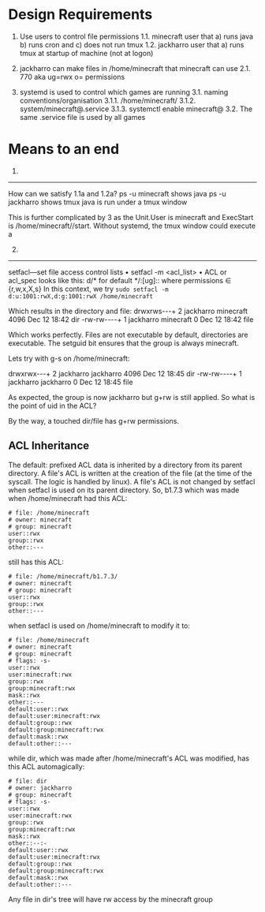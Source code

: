 
Design Requirements
===================
1. Use users to control file permissions
    1.1. minecraft user that a) runs java b) runs cron and c) does not run tmux
    1.2. jackharro user that a) runs tmux at startup of machine (not at logon)

2. jackharro can make files in /home/minecraft that minecraft can use
    2.1. 770 aka ug=rwx o= permissions

3. systemd is used to control which games are running
    3.1. naming conventions/organisation
        3.1.1. /home/minecraft/<game>
        3.1.2. system/minecraft@.service
        3.1.3. systemctl enable minecraft@<game>
    3.2. The same .service file is used by all games


Means to an end
===============

1.
---
How can we satisfy 1.1a and 1.2a?
ps -u minecraft shows java
ps -u jackharro shows tmux
java is run under a tmux window

This is further complicated by 3 as the Unit.User is minecraft and ExecStart is /home/minecraft/<game>/start. Without systemd, the tmux window could execute a 

2.
---

setfacl—set file access control lists
    • setfacl -m <acl\_list> <file>
    • ACL or acl\_spec looks like this:
        d/* for default \*/:[ug]:<uid>:<permissions>
        where permissions ∈ {r,w,x,X,s}
In this context, we try `sudo setfacl -m d:u:1001:rwX,d:g:1001:rwX /home/minecraft`

Which results in the directory and file:
drwxrws---+ 2 jackharro minecraft 4096 Dec 12 18:42 dir
-rw-rw----+ 1 jackharro minecraft    0 Dec 12 18:42 file

Which works perfectly. Files are not executable by default, directories are executable. The setguid bit ensures that the group is always minecraft.

Lets try with g-s on /home/minecraft:

drwxrwx---+ 2 jackharro jackharro 4096 Dec 12 18:45 dir
-rw-rw----+ 1 jackharro jackharro    0 Dec 12 18:45 file


As expected, the group is now jackharro but g+rw is still applied. So what is the point of uid in the ACL?

By the way, a touched dir/file has g+rw permissions.

ACL Inheritance
---------------

The default: prefixed ACL data is inherited by a directory from its parent directory. A file's ACL is written at the creation of the file (at the time of the syscall. The logic is handled by linux). A file's ACL is not changed by setfacl when setfacl is used on its parent directory. So, b1.7.3 which was made when /home/minecraft had this ACL:

```
# file: /home/minecraft
# owner: minecraft
# group: minecraft
user::rwx
group::rwx
other::---
```

still has this ACL:

```
# file: /home/minecraft/b1.7.3/
# owner: minecraft
# group: minecraft
user::rwx
group::rwx
other::---
```

when setfacl is used on /home/minecraft to modify it to:

```
# file: /home/minecraft
# owner: minecraft 
# group: minecraft 
# flags: -s-
user::rwx
user:minecraft:rwx 
group::rwx
group:minecraft:rwx
mask::rwx
other::---
default:user::rwx
default:user:minecraft:rwx
default:group::rwx 
default:group:minecraft:rwx
default:mask::rwx
default:other::--- 
```

while dir, which was made after /home/minecraft's ACL was modified, has this ACL automagically:
```
# file: dir
# owner: jackharro 
# group: minecraft 
# flags: -s-
user::rwx
user:minecraft:rwx 
group::rwx
group:minecraft:rwx
mask::rwx
other::--:-
default:user::rwx
default:user:minecraft:rwx
default:group::rwx 
default:group:minecraft:rwx
default:mask::rwx
default:other::--- 
```

Any file in dir's tree will have rw access by the minecraft group
